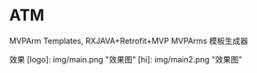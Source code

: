 # ATM
MVPArm Templates, RXJAVA+Retrofit+MVP
MVPArms 模板生成器

效果
[logo]: img/main.png "效果图"
[hi]: img/main2.png "效果图"
